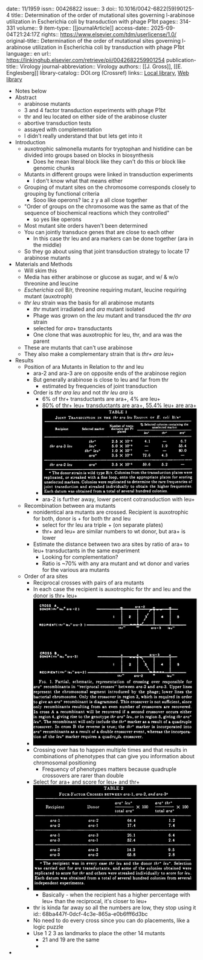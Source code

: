 date:: 11/1959
issn:: 00426822
issue:: 3
doi:: 10.1016/0042-6822(59)90125-4
title:: Determination of the order of mutational sites governing l-arabinose utilization in Escherichia coli by transduction with phage P1bt
pages:: 314-331
volume:: 9
item-type:: [[journalArticle]]
access-date:: 2025-09-04T21:24:17Z
rights:: https://www.elsevier.com/tdm/userlicense/1.0/
original-title:: Determination of the order of mutational sites governing l-arabinose utilization in Escherichia coli by transduction with phage P1bt
language:: en
url:: https://linkinghub.elsevier.com/retrieve/pii/0042682259901254
publication-title:: Virology
journal-abbreviation:: Virology
authors:: [[J. Gross]], [[E. Englesberg]]
library-catalog:: DOI.org (Crossref)
links:: [Local library](zotero://select/library/items/H62XICFA), [Web library](https://www.zotero.org/users/6106196/items/H62XICFA)

- Notes below
- Abstract
	- arabinose mutants
	- 3 and 4 factor transduction experiments with phage P1bt
	- thr and leu located on either side of the arabinose cluster
	- abortive transduction tests
	- assayed with complementation
	- I didn't really understand that but lets get into it
- Introduction
	- auxotrophic salmonella mutants for tryptophan and histidine can be divided into groups based on blocks in biosynthesis
		- Does he mean literal block like they can't do this or block like genomic chunks
	- Mutants in different groups were linked in transduction experiments
		- I don't know what that means either
	- Grouping of mutant sites on the chromosome corresponds closely to grouping by functional criteria
		- Sooo like operons? lac z y a all close together
	- "Order of groups on the chromosome was the same as that of the sequence of biochemical reactions which they controlled"
		- so yes like operons
	- Most mutant site orders haven't been determined
	- You can jointly transduce genes that are close to each other
		- In this case thr leu and ara markers can be done together (ara in the middle)
	- So they go about using that joint transduction strategy to locate 17 arabinose mutants
- Materials and Methods
	- Will skim this
	- Media has either arabinose or glucose as sugar, and w/ & w/o threonine and leucine
	- *Escherichia coli* B/r, threonine requiring mutant, leucine requiring mutant (auxotroph)
	- *thr leu* strain was the basis for all arabinose mutants
		- *thr* mutant irradiated and *ara* mutant isolated
		- Phage was grown on the *leu* mutant and transduced the *thr ara* strain
		- selected for *ara*+ transductants
		- One clone that was auxotrophic for leu, thr, and ara was the parent
	- These are mutants that can't use arabinose
	- They also make a complementary strain that is *thr+ ara leu+*
- Results
	- Position of ara Mutants in Relation to thr and leu
		- ara-2 and ara-3 are on opposite ends of the arabinose region
		- But generally arabinose is close to leu and far from thr
			- estimated by frequencies of joint transduction
		- Order is *thr ara leu* and not *thr leu ara* is
			- 6% of thr+ transductants are ara+, 4% are leu+
			- 80% of thr+ leu+ transductants are ara+, 55.4% leu+ are ara+
			- ![image.png](../assets/image_1757035211157_0.png)
			- ara-2 is further away, lower percent cotransduction with leu+
	- Recombination between ara mutants
		- nonidentical ara mutants are crossed. Recipient is auxotrophic for both, donor is + for both thr and leu
			- select for thr leu ara triple + (on separate plates)
			- thr+ and leu+ are similar numbers to wt donor, but ara+ is lower
		- Estimate the distance between two ara sites by ratio of ara+ to leu+ transductants in the same experiment
			- Looking for complementation?
			- Ratio is ~70% with any ara mutant and wt donor and varies for the various ara mutants
	- Order of ara sites
		- Reciprocal crosses with pairs of ara mutants
		- In each case the recipient is auxotrophic for thr and leu and the donor is thr+ leu+
		- ![image.png](../assets/image_1757037132295_0.png)
		- Crossing over has to happen multiple times and that results in combinations of phenotypes that can give you information about chromosomal positioning
			- Frequency of phenotypes matters because quadruple crossovers are rarer than double
		- Select for ara+ and score for leu+ and thr+
		- ![image.png](../assets/image_1757037695070_0.png)
			- Basically - when the recipient has a higher percentage with leu+ than the reciprocal, it's closer to leu+
		- thr is kinda far away so all the numbers are low, they stop using it
		  id:: 68ba447f-0dcf-4c3e-865a-e0b6fff6d3bc
		- No need to do every cross since you can do placements, like a logic puzzle
		- Use 1 2 3 as landmarks to place the other 14 mutants
			- 21 and 19 are the same
			-
-